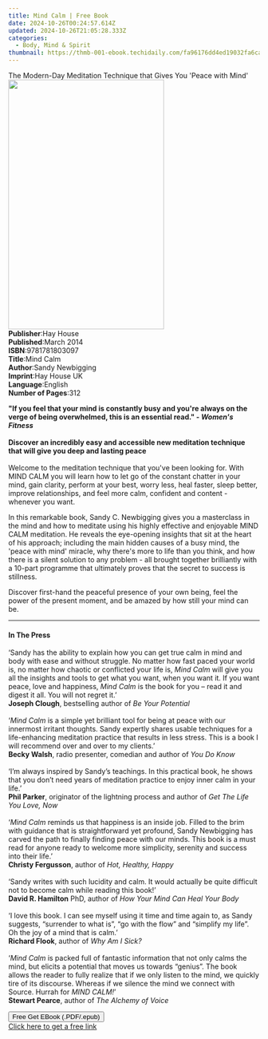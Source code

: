 ```yaml
---
title: Mind Calm | Free Book
date: 2024-10-26T00:24:57.614Z
updated: 2024-10-26T21:05:28.333Z
categories:
  - Body, Mind & Spirit
thumbnail: https://thmb-001-ebook.techidaily.com/fa96176dd4ed19032fa6ca463db189b9b220e9dd5655880683a6bac0d1493d8e.jpg
---
```

<main id="book-container">
  <div class="flex flex-col">
    <div class="book-brief flex-1 py-6 px-4 sm:p-6 md:py-10 md:px-8">
      <!-- brief-->
      <div class="book-brief-main">
        The Modern-Day Meditation Technique that Gives You 'Peace with Mind'
      </div>
    </div>
    <div
      class="book-meta-info flex-1 grid gap-4 col-start-1 col-end-3 row-start-1 sm:mb-6 sm:grid-cols-4 lg:gap-6 lg:col-start-2 lg:row-end-6 lg:row-span-6 lg:mb-0"
    >
      <div
        class="book-meta-info-left place-content-center mt-4 p-4 text-sm leading-6 col-start-2 col-span-2 dark:text-slate-400"
      >
        <img
          class="w-full h-500 object-cover rounded-lg sm:h-255 sm:col-span-2 lg:col-span-full"
          src="https://img-001-ebook.techidaily.com/7af12606358cdcbae325c29d112a5b9fda85f3088cf6e8456dfcd6972448cd70.jpg"
          alt=""
          width="312"
          height="500"
        />
      </div>
      <div
        class="book-meta-info-right mt-2 col-start-1 row-start-2 col-span-3 self-center"
      >
        <!-- meta data  -->
        <div class="flex flex-col px-4 md:px-8">
          <div class="flex-1">
            <strong>Publisher</strong>:<span class="px-2">Hay House</span>
          </div>
          <div class="flex-1">
            <strong>Published</strong>:<span class="px-2">March 2014</span>
          </div>
          <div class="flex-1">
            <strong>ISBN</strong>:<span class="px-2">9781781803097</span>
          </div>
          <div class="flex-1">
            <strong>Title</strong>:<span class="px-2">Mind Calm</span>
          </div>
          <div class="flex-1">
            <strong>Author</strong>:<span class="px-2">Sandy Newbigging</span>
          </div>
          <div class="flex-1">
            <strong>Imprint</strong>:<span class="px-2">Hay House UK</span>
          </div>
          <div class="flex-1">
            <strong>Language</strong>:<span class="px-2">English</span>
          </div>
          <div class="flex-1">
            <strong>Number of Pages</strong>:<span class="px-2">312</span>
          </div>
        </div>
      </div>
    </div>
    <div class="book-description flex-1 py-6 px-4 sm:p-6 md:py-10 md:px-8">
      <div class="book-description-main">
        <div accordion-content="" id="description">
          <p>
            <b
              ><b
                >"If you feel that your mind is constantly busy and you're
                always on the verge of being overwhelmed, this is an essential
                read." - <i>Women's Fitness</i><br /></b
              ><br />Discover an incredibly easy and accessible new meditation
              technique that will give you deep and lasting peace<br /></b
            ><br />Welcome to the meditation technique that you've been looking
            for. With MIND CALM you will learn how to let go of the constant
            chatter in your mind, gain clarity, perform at your best, worry
            less, heal faster, sleep better, improve relationships, and feel
            more calm, confident and content - whenever you want.&nbsp;
          </p>
          <p>
            In this remarkable book, Sandy C. Newbigging gives you a masterclass
            in the mind and how to meditate using his highly effective and
            enjoyable MIND CALM meditation. He reveals the eye-opening insights
            that sit at the heart of his approach; including the main hidden
            causes of a busy mind, the 'peace with mind' miracle, why there's
            more to life than you think, and how there is a silent solution to
            any problem - all brought together brilliantly with a 10-part
            programme that ultimately proves that the secret to success is
            stillness.&nbsp;
          </p>
          <p>
            Discover first-hand the peaceful presence of your own being, feel
            the power of the present moment, and be amazed by how still your
            mind can be.
          </p>
        </div>
        <div class="accordion-fader"></div>
      </div>
    </div>
    <div class="book-excerpts flex-1 py-6 px-4 sm:p-6 md:py-10 md:px-8">
      <!-- excerpts-->
      <div class="book-excerpts-main">
        <hr />
        <h4 class="placeholder placeholder-heading">
          <span>In The Press</span>
        </h4>
        <p>
          ‘Sandy has the ability to explain how you can get true calm in mind
          and body with ease and without struggle. No matter how fast paced your
          world is, no matter how chaotic or conflicted your life is,
          <i>Mind Calm</i> will give you all the insights and tools to get what
          you want, when you want it. If you want peace, love and happiness,
          <i>Mind Calm</i> is the book for you – read it and digest it all. You
          will not regret it.’<br /><b>Joseph Clough</b>,
          bestselling&nbsp;author&nbsp;of <i>Be Your&nbsp;Potential</i
          ><br /><br />‘<i>Mind Calm</i> is a simple yet brilliant tool for
          being at peace with our innermost irritant thoughts. Sandy expertly
          shares usable techniques for a life-enhancing meditation practice that
          results in less stress. This is a book I will recommend over and over
          to my clients.’<br /><b>Becky&nbsp;Walsh</b>, radio&nbsp;presenter,
          comedian&nbsp;and&nbsp;author&nbsp;of&nbsp;<i>You Do Know</i
          ><br /><br />‘I’m always inspired by Sandy’s teachings. In this
          practical book, he shows that you don’t need years of meditation
          practice to enjoy inner calm in your life.’ <br /><b
            >Phil&nbsp;Parker</b
          >, originator&nbsp;of the lightning
          process&nbsp;and&nbsp;author&nbsp;of&nbsp;<i
            >Get The Life You Love, Now<br /></i
          ><br />‘<i>Mind Calm</i> reminds us that happiness is an inside job.
          Filled to the brim with guidance that is straightforward yet profound,
          Sandy Newbigging has carved the path to finally finding peace with our
          minds. This book is a must read for anyone ready to welcome more
          simplicity, serenity and success into their life.’ <br /><b
            >Christy&nbsp;Fergusson</b
          >, author&nbsp;of <i>Hot, Healthy, Happy</i><br /><br />‘Sandy writes
          with such lucidity and calm. It would actually be quite difficult not
          to become calm while reading this book!’ <br /><b
            >David&nbsp;R. Hamilton</b
          >&nbsp;PhD, author&nbsp;of
          <i>How&nbsp;Your&nbsp;Mind Can&nbsp;Heal Your&nbsp;Body<br /></i
          ><br />‘I love this book. I can see myself using it time and time
          again to, as Sandy suggests, “surrender to what is”, “go with the
          flow” and “simplify my life”. Oh the joy of a mind that is calm.’<br /><b
            >Richard&nbsp;Flook</b
          >, author&nbsp;of&nbsp;<i>Why&nbsp;Am&nbsp;I Sick?</i><br /><br />‘<i
            >Mind Calm</i
          >
          is packed full of fantastic information that not only calms the mind,
          but elicits a potential that moves us towards “genius”. The book
          allows the reader to fully realize that if we only listen to the mind,
          we quickly tire of its discourse. Whereas if we silence the mind we
          connect with Source. Hurrah for<i> MIND CALM!</i>’<br /><b
            >Stewart&nbsp;Pearce</b
          >, author&nbsp;of<i> The&nbsp;Alchemy&nbsp;of&nbsp;Voice</i>
        </p>
      </div>
    </div>
    <div
      class="book-about-author flex-1 py-6 px-4 sm:p-6 md:py-10 md:px-8"
    ></div>
    <div class="book-free-get flex-1 py-6 px-4 sm:p-6 md:py-10 md:px-8">
      <button
        id="btn-free-get"
        class="bg-blue-500 hover:bg-blue-700 text-white font-bold py-2 px-4 rounded"
      >
        Free Get EBook (.PDF/.epub)
      </button>
      <div id="countdown-display" class="px-2 text-lg mt-2"></div>
      <a
        id="free-link"
        class="hidden bg-blue-500 hover:bg-blue-700 text-white font-bold py-2 px-4 rounded"
        href="https://www.ebooks.com/en-us/book/96317320/mind-calm/sandy-newbigging/"
        target="_blank"
        >Click here to get a free link</a
      >
    </div>
    <script>
      let countdownTime = 0;
      let countdownInterval = null;
      document
        .getElementById('btn-free-get')
        .addEventListener('click', startCountdown);
      function startCountdown() {
        countdownTime = new Date().getTime() + 60000 * 3;
        countdownInterval = setInterval(updateCountdown, 1000);
        document.getElementById('btn-free-get').disabled = true;
        document
          .getElementById('btn-free-get')
          .classList.add('bg-gray-500', 'cursor-not-allowed');
      }
      function updateCountdown() {
        let currentTime = new Date().getTime();
        let timeLeft = countdownTime - currentTime;
        let secondsLeft = Math.floor(timeLeft / 1000);
        document.getElementById('countdown-display').innerHTML =
          `Remaining time: ${secondsLeft} seconds.`;
        if (secondsLeft <= 0) {
          clearInterval(countdownInterval);
          document.getElementById('btn-free-get').classList.add('hidden');
          document.getElementById('free-link').classList.remove('hidden');
          document.getElementById('countdown-display').innerHTML = '';
        }
      }
    </script>
  </div>
</main>

<ins class="adsbygoogle"
      style="display:block"
      data-ad-client="ca-pub-7571918770474297"
      data-ad-slot="8358498916"
      data-ad-format="auto"
      data-full-width-responsive="true"></ins>
    